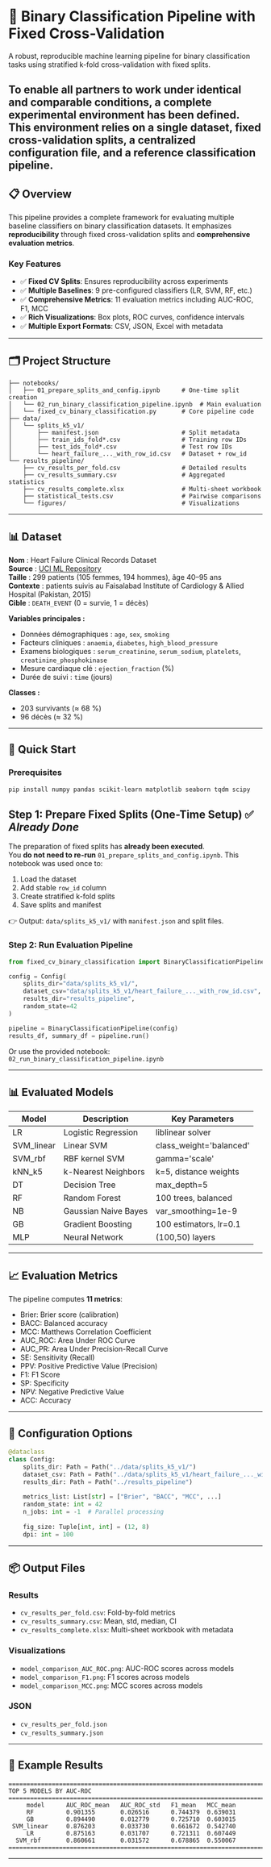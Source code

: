 # 🧪 Binary Classification Pipeline with Fixed Cross-Validation

A robust, reproducible machine learning pipeline for binary classification tasks using stratified k-fold cross-validation with fixed splits.

To enable all partners to work under identical and comparable conditions, a complete experimental environment has been defined. This environment relies on a single dataset, fixed cross-validation splits, a centralized configuration file, and a reference classification pipeline.
---

## 📋 Overview

This pipeline provides a complete framework for evaluating multiple baseline classifiers on binary classification datasets. It emphasizes **reproducibility** through fixed cross-validation splits and **comprehensive evaluation metrics**.

### Key Features
- ✅ **Fixed CV Splits**: Ensures reproducibility across experiments  
- ✅ **Multiple Baselines**: 9 pre-configured classifiers (LR, SVM, RF, etc.)  
- ✅ **Comprehensive Metrics**: 11 evaluation metrics including AUC-ROC, F1, MCC  
- ✅ **Rich Visualizations**: Box plots, ROC curves, confidence intervals  
- ✅ **Multiple Export Formats**: CSV, JSON, Excel with metadata  

---

## 🗂️ Project Structure

```
├── notebooks/
│   ├── 01_prepare_splits_and_config.ipynb      # One-time split creation
│   └── 02_run_binary_classification_pipeline.ipynb  # Main evaluation
│   └── fixed_cv_binary_classification.py       # Core pipeline code
├── data/
│   └── splits_k5_v1/
│       ├── manifest.json                       # Split metadata
│       ├── train_ids_fold*.csv                 # Training row IDs
│       ├── test_ids_fold*.csv                  # Test row IDs
│       └── heart_failure_..._with_row_id.csv   # Dataset + row_id
└── results_pipeline/
    ├── cv_results_per_fold.csv                 # Detailed results
    ├── cv_results_summary.csv                  # Aggregated statistics
    ├── cv_results_complete.xlsx                # Multi-sheet workbook
    ├── statistical_tests.csv                   # Pairwise comparisons
    └── figures/                                # Visualizations
```

---
## 📊 Dataset

**Nom** : Heart Failure Clinical Records Dataset  
**Source** : [UCI ML Repository](https://archive.ics.uci.edu/ml/datasets/Heart+failure+clinical+records)  
**Taille** : 299 patients (105 femmes, 194 hommes), âge 40–95 ans  
**Contexte** : patients suivis au Faisalabad Institute of Cardiology & Allied Hospital (Pakistan, 2015)  
**Cible** : `DEATH_EVENT` (0 = survie, 1 = décès)  

**Variables principales :**
- Données démographiques : `age`, `sex`, `smoking`  
- Facteurs cliniques : `anaemia`, `diabetes`, `high_blood_pressure`  
- Examens biologiques : `serum_creatinine`, `serum_sodium`, `platelets`, `creatinine_phosphokinase`  
- Mesure cardiaque clé : `ejection_fraction` (%)  
- Durée de suivi : `time` (jours)  

**Classes :**
- 203 survivants (≈ 68 %)  
- 96 décès (≈ 32 %)  
---
## 🚀 Quick Start

### Prerequisites
```bash
pip install numpy pandas scikit-learn matplotlib seaborn tqdm scipy
```

## Step 1: Prepare Fixed Splits (One-Time Setup) ✅ *Already Done*  

The preparation of fixed splits has **already been executed**.  
You **do not need to re-run** `01_prepare_splits_and_config.ipynb`.
This notebook was used once to:
1. Load the dataset  
2. Add stable `row_id` column  
3. Create stratified k-fold splits  
4. Save splits and manifest  

👉 Output: `data/splits_k5_v1/` with `manifest.json` and split files.

### Step 2: Run Evaluation Pipeline
```python
from fixed_cv_binary_classification import BinaryClassificationPipeline, Config

config = Config(
    splits_dir="data/splits_k5_v1/",
    dataset_csv="data/splits_k5_v1/heart_failure_..._with_row_id.csv",
    results_dir="results_pipeline",
    random_state=42
)

pipeline = BinaryClassificationPipeline(config)
results_df, summary_df = pipeline.run()
```

Or use the provided notebook: `02_run_binary_classification_pipeline.ipynb`

---

## 📊 Evaluated Models

| Model      | Description                  | Key Parameters |
|------------|------------------------------|----------------|
| LR         | Logistic Regression          | liblinear solver |
| SVM_linear | Linear SVM                   | class_weight='balanced' |
| SVM_rbf    | RBF kernel SVM               | gamma='scale' |
| kNN_k5     | k-Nearest Neighbors          | k=5, distance weights |
| DT         | Decision Tree                | max_depth=5 |
| RF         | Random Forest                | 100 trees, balanced |
| NB         | Gaussian Naive Bayes         | var_smoothing=1e-9 |
| GB         | Gradient Boosting            | 100 estimators, lr=0.1 |
| MLP        | Neural Network               | (100,50) layers |

---

## 📈 Evaluation Metrics

The pipeline computes **11 metrics**:

- Brier: Brier score (calibration)  
- BACC: Balanced accuracy  
- MCC: Matthews Correlation Coefficient  
- AUC_ROC: Area Under ROC Curve  
- AUC_PR: Area Under Precision-Recall Curve  
- SE: Sensitivity (Recall)  
- PPV: Positive Predictive Value (Precision)  
- F1: F1 Score  
- SP: Specificity  
- NPV: Negative Predictive Value  
- ACC: Accuracy  

---

## 🔧 Configuration Options

```python
@dataclass
class Config:
    splits_dir: Path = Path("../data/splits_k5_v1/")
    dataset_csv: Path = Path("../data/splits_k5_v1/heart_failure_..._with_row_id.csv")
    results_dir: Path = Path("../results_pipeline")
    
    metrics_list: List[str] = ["Brier", "BACC", "MCC", ...]
    random_state: int = 42
    n_jobs: int = -1  # Parallel processing
    
    fig_size: Tuple[int, int] = (12, 8)
    dpi: int = 100
```

---

## 📦 Output Files

### Results
- `cv_results_per_fold.csv`: Fold-by-fold metrics  
- `cv_results_summary.csv`: Mean, std, median, CI  
- `cv_results_complete.xlsx`: Multi-sheet workbook with metadata  

### Visualizations
- `model_comparison_AUC_ROC.png`: AUC-ROC scores across models
- `model_comparison_F1.png`: F1 scores across models
- `model_comparison_MCC.png`: MCC scores across models

### JSON
- `cv_results_per_fold.json`  
- `cv_results_summary.json`  

---

## 📝 Example Results

```
================================================================================
TOP 5 MODELS BY AUC-ROC
================================================================================
     model      AUC_ROC_mean   AUC_ROC_std   F1_mean   MCC_mean
     RF         0.901355       0.026516      0.744379  0.639031
     GB         0.894490       0.012779      0.725710  0.603015
 SVM_linear     0.876203       0.033730      0.661672  0.542740
     LR         0.875163       0.031707      0.721311  0.607449
  SVM_rbf       0.860661       0.031572      0.678865  0.550067
================================================================================
```

---
